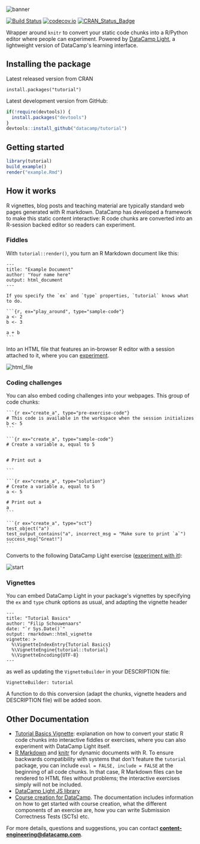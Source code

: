 ![banner](https://s3.amazonaws.com/assets.datacamp.com/img/github/content-engineering-repos/tutorial_banner_v2.png)

[![Build Status](https://api.travis-ci.org/datacamp/tutorial.svg?branch=master)](https://travis-ci.org/datacamp/tutorial)
[![codecov.io](https://codecov.io/github/datacamp/tutorial/coverage.svg?branch=master)](https://codecov.io/github/datacamp/tutorial?branch=master)
[![CRAN_Status_Badge](http://www.r-pkg.org/badges/version/tutorial)](http://cran.r-project.org/package=tutorial)

Wrapper around `knitr` to convert your static code chunks into a R/Python editor where people can experiment. Powered by [DataCamp Light](https://www.github.com/datacamp/datacamp-light), a lightweight version of DataCamp's learning interface.

## Installing the package

Latest released version from CRAN

```
install.packages("tutorial")
```

Latest development version from GitHub:

```R
if(!require(devtools)) {
  install.packages("devtools")
}
devtools::install_github("datacamp/tutorial")
```

## Getting started

```R
library(tutorial)
build_example()
render("example.Rmd")
```

## How it works

R vignettes, blog posts and teaching material are typically standard web pages generated with R markdown. DataCamp has developed a framework to make this static content interactive: R code chunks are converted into an R-session backed editor so readers can experiment.

### Fiddles

With `tutorial::render()`, you turn an R Markdown document like this:   

    ---
    title: "Example Document"
    author: "Your name here"
    output: html_document
    ---

    If you specify the `ex` and `type` properties, `tutorial` knows what to do.

    ```{r, ex="play_around", type="sample-code"}
    a <- 2
    b <- 3

    a + b
    ```

Into an HTML file that features an in-browser R editor with a session attached to it, where you can [experiment](https://cran.r-project.org/web/packages/tutorial/vignettes/tutorial-basics.html#fiddles).

![html_file](https://s3.amazonaws.com/assets.datacamp.com/img/github/content-engineering-repos/tutorial_html_file.png)

### Coding challenges

You can also embed coding challenges into your webpages. This group of code chunks:

    ```{r ex="create_a", type="pre-exercise-code"}
    # This code is available in the workspace when the session initializes
    b <- 5
    ```
    
    ```{r ex="create_a", type="sample-code"}
    # Create a variable a, equal to 5
    
    
    # Print out a
    
    ```
    
    ```{r ex="create_a", type="solution"}
    # Create a variable a, equal to 5
    a <- 5
    
    # Print out a
    a
    ```
    
    ```{r ex="create_a", type="sct"}
    test_object("a")
    test_output_contains("a", incorrect_msg = "Make sure to print `a`")
    success_msg("Great!")
    ```
    

Converts to the following DataCamp Light exercise ([experiment with it](https://cran.r-project.org/web/packages/tutorial/vignettes/tutorial-basics.html#interactive-exercises)):

![start](https://s3.amazonaws.com/assets.datacamp.com/img/github/content-engineering-repos/tutorial1_start.png)

### Vignettes

You can embed DataCamp Light in your package's vignettes by specifying the `ex` and `type` chunk options as usual, and adapting the vignette header

    ---
    title: "Tutorial Basics"
    author: "Filip Schouwenaars"
    date: "`r Sys.Date()`"
    output: rmarkdown::html_vignette
    vignette: >
      %\VignetteIndexEntry{Tutorial Basics}
      %\VignetteEngine{tutorial::tutorial}
      %\VignetteEncoding{UTF-8}
    ---

as well as updating the `VignetteBuilder` in your DESCRIPTION file:

    VignetteBuilder: tutorial
    
A function to do this conversion (adapt the chunks, vignette headers and DESCRIPTION file) will be added soon.

## Other Documentation

- [Tutorial Basics Vignette](https://cran.r-project.org/web/packages/tutorial/vignettes/tutorial-basics.html): explanation on how to convert your static R code chunks into interactive fiddles or exercises, where you can also experiment with DataCamp Light itself.
- [R Markdown](http://rmarkdown.rstudio.com/) and [knitr](http://yihui.name/knitr/) for dynamic documents with R. To ensure backwards compatibility with systems that don't feature the `tutorial` package, you can include `eval = FALSE, include = FALSE` at the beginning of all code chunks. In that case, R Markdown files can be rendered to HTML files without problems; the interactive exercises simply will not be included.
- [DataCamp Light JS library](https://www.github.com/datacamp/datacamp-light)
- [Course creation for DataCamp](https://www.datacamp.com/teach/documentation). The documentation includes information on how to get started with course creation, what the different components of an exercise are, how you can write Submission Correctness Tests (SCTs) etc.

For more details, questions and suggestions, you can contact <b>content-engineering@datacamp.com</b>.
